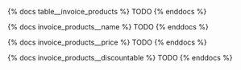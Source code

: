 {% docs table__invoice_products %}
TODO
{% enddocs %}

{% docs invoice_products__name %}
TODO
{% enddocs %}

{% docs invoice_products__price %}
TODO
{% enddocs %}

{% docs invoice_products__discountable %}
TODO
{% enddocs %}
